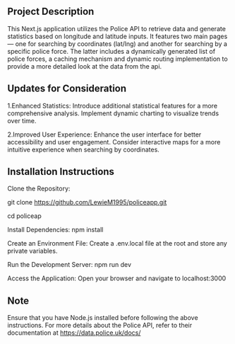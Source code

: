 ## Project Description
This Next.js application utilizes the Police API to retrieve data and generate statistics based on longitude and latitude inputs. It features two main pages— one for searching by coordinates (lat/lng) and another for searching by a specific police force. The latter includes a dynamically generated list of police forces, a caching mechanism and dynamic routing implementation to provide a more detailed look at the data from the api. 

## Updates for Consideration
1.Enhanced Statistics: Introduce additional statistical features for a more comprehensive analysis.
Implement dynamic charting to visualize trends over time.

2.Improved User Experience: Enhance the user interface for better accessibility and user engagement.
Consider interactive maps for a more intuitive experience when searching by coordinates.

## Installation Instructions
Clone the Repository:

git clone https://github.com/LewieM1995/policeapp.git

cd policeap

Install Dependencies:
npm install

Create an Environment File:
Create a .env.local file at the root and store any private variables.

Run the Development Server:
npm run dev

Access the Application:
Open your browser and navigate to localhost:3000

## Note
Ensure that you have Node.js installed before following the above instructions. For more details about the Police API, refer to their documentation at https://data.police.uk/docs/
